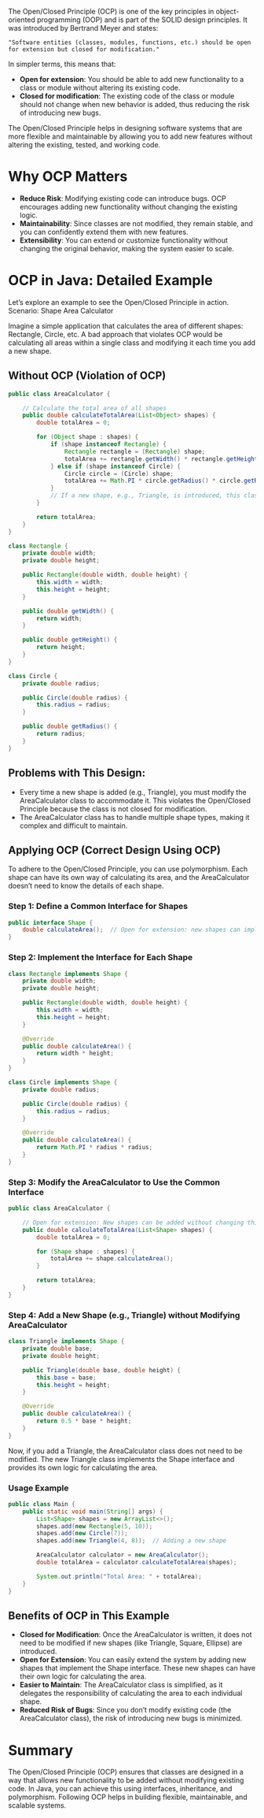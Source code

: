The Open/Closed Principle (OCP) is one of the key principles in object-oriented programming (OOP) and is part of the SOLID design principles. It was introduced by Bertrand Meyer and states:

    "Software entities (classes, modules, functions, etc.) should be open for extension but closed for modification."

In simpler terms, this means that:

- **Open for extension**: You should be able to add new functionality to a class or module without altering its existing code.
- **Closed for modification**: The existing code of the class or module should not change when new behavior is added, thus reducing the risk of introducing new bugs.

The Open/Closed Principle helps in designing software systems that are more flexible and maintainable by allowing you to add new features without altering the existing, tested, and working code.

# Why OCP Matters

- **Reduce Risk**: Modifying existing code can introduce bugs. OCP encourages adding new functionality without changing the existing logic.
- **Maintainability**: Since classes are not modified, they remain stable, and you can confidently extend them with new features.
- **Extensibility**: You can extend or customize functionality without changing the original behavior, making the system easier to scale.

# OCP in Java: Detailed Example

Let’s explore an example to see the Open/Closed Principle in action.
Scenario: Shape Area Calculator

Imagine a simple application that calculates the area of different shapes: Rectangle, Circle, etc. A bad approach that violates OCP would be calculating all areas within a single class and modifying it each time you add a new shape.

## Without OCP (Violation of OCP)

```java
public class AreaCalculator {

    // Calculate the total area of all shapes
    public double calculateTotalArea(List<Object> shapes) {
        double totalArea = 0;

        for (Object shape : shapes) {
            if (shape instanceof Rectangle) {
                Rectangle rectangle = (Rectangle) shape;
                totalArea += rectangle.getWidth() * rectangle.getHeight();
            } else if (shape instanceof Circle) {
                Circle circle = (Circle) shape;
                totalArea += Math.PI * circle.getRadius() * circle.getRadius();
            }
            // If a new shape, e.g., Triangle, is introduced, this class must be modified
        }

        return totalArea;
    }
}

class Rectangle {
    private double width;
    private double height;

    public Rectangle(double width, double height) {
        this.width = width;
        this.height = height;
    }

    public double getWidth() {
        return width;
    }

    public double getHeight() {
        return height;
    }
}

class Circle {
    private double radius;

    public Circle(double radius) {
        this.radius = radius;
    }

    public double getRadius() {
        return radius;
    }
}
```

## Problems with This Design:

- Every time a new shape is added (e.g., Triangle), you must modify the AreaCalculator class to accommodate it. This violates the Open/Closed Principle because the class is not closed for modification.
- The AreaCalculator class has to handle multiple shape types, making it complex and difficult to maintain.

## Applying OCP (Correct Design Using OCP)

To adhere to the Open/Closed Principle, you can use polymorphism. Each shape can have its own way of calculating its area, and the AreaCalculator doesn’t need to know the details of each shape.

### Step 1: Define a Common Interface for Shapes

```java
public interface Shape {
    double calculateArea();  // Open for extension: new shapes can implement this interface
}
```

### Step 2: Implement the Interface for Each Shape

```java
class Rectangle implements Shape {
    private double width;
    private double height;

    public Rectangle(double width, double height) {
        this.width = width;
        this.height = height;
    }

    @Override
    public double calculateArea() {
        return width * height;
    }
}

class Circle implements Shape {
    private double radius;

    public Circle(double radius) {
        this.radius = radius;
    }

    @Override
    public double calculateArea() {
        return Math.PI * radius * radius;
    }
}
```

### Step 3: Modify the AreaCalculator to Use the Common Interface

```java
public class AreaCalculator {

    // Open for extension: New shapes can be added without changing this code
    public double calculateTotalArea(List<Shape> shapes) {
        double totalArea = 0;

        for (Shape shape : shapes) {
            totalArea += shape.calculateArea();
        }

        return totalArea;
    }
}
```

### Step 4: Add a New Shape (e.g., Triangle) without Modifying AreaCalculator

```java
class Triangle implements Shape {
    private double base;
    private double height;

    public Triangle(double base, double height) {
        this.base = base;
        this.height = height;
    }

    @Override
    public double calculateArea() {
        return 0.5 * base * height;
    }
}
```

Now, if you add a Triangle, the AreaCalculator class does not need to be modified. The new Triangle class implements the Shape interface and provides its own logic for calculating the area.

### Usage Example

```java
public class Main {
    public static void main(String[] args) {
        List<Shape> shapes = new ArrayList<>();
        shapes.add(new Rectangle(5, 10));
        shapes.add(new Circle(7));
        shapes.add(new Triangle(4, 8));  // Adding a new shape

        AreaCalculator calculator = new AreaCalculator();
        double totalArea = calculator.calculateTotalArea(shapes);

        System.out.println("Total Area: " + totalArea);
    }
}
```

## Benefits of OCP in This Example

- **Closed for Modification**: Once the AreaCalculator is written, it does not need to be modified if new shapes (like Triangle, Square, Ellipse) are introduced.
- **Open for Extension**: You can easily extend the system by adding new shapes that implement the Shape interface. These new shapes can have their own logic for calculating the area.
- **Easier to Maintain**: The AreaCalculator class is simplified, as it delegates the responsibility of calculating the area to each individual shape.
- **Reduced Risk of Bugs**: Since you don’t modify existing code (the AreaCalculator class), the risk of introducing new bugs is minimized.

# Summary

The Open/Closed Principle (OCP) ensures that classes are designed in a way that allows new functionality to be added without modifying existing code. In Java, you can achieve this using interfaces, inheritance, and polymorphism. Following OCP helps in building flexible, maintainable, and scalable systems.
